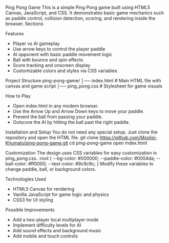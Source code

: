 Ping Pong Game
This is a simple Ping Pong game built using HTML5 Canvas, JavaScript, and CSS. It demonstrates basic game mechanics such as paddle control, collision detection, scoring, and rendering inside the browser.
Sections

Features
- Player vs AI gameplay
- Use arrow keys to control the player paddle
- AI opponent with basic paddle movement logic
- Ball with bounce and spin effects
- Score tracking and onscreen display
- Customizable colors and styles via CSS variables

Project Structure
ping-pong-game/
│── index.html       # Main HTML file with canvas and game script
│── ping_pong.css    # Stylesheet for game visuals

How to Play
- Open index.html in any modern browser.
- Use the Arrow Up and Arrow Down keys to move your paddle.
- Prevent the ball from passing your paddle.
- Outscore the AI by hitting the ball past the right paddle.

Installation and Setup
You do not need any special setup. Just clone the repository and open the HTML file.
  git clone https://github.com/Mxolisi-Khumalo/ping-pong-game.git
  cd ping-pong-game
  open index.html

Customization
The design uses CSS variables for easy customization in ping_pong.css.
:root {
    --bg-color: #000000;
    --paddle-color: #0004da;
    --ball-color: #ff0000;
    --text-color: #9c9c9c;
}
Modify these variables to change paddle, ball, or background colors.

Technologies Used
- HTML5 Canvas for rendering
- Vanilla JavaScript for game logic and physics
- CSS3 for UI styling

Possible Improvements
- Add a two-player local multiplayer mode
- Implement difficulty levels for AI
- Add sound effects and background music
- Add mobile and touch controls

